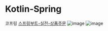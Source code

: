 # Kotlin-Spring
코프링
[스프링부트-실전-상품주문](https://www.inflearn.com/course/%EC%8A%A4%ED%94%84%EB%A7%81%EB%B6%80%ED%8A%B8-%EC%8B%A4%EC%A0%84-%EC%83%81%ED%92%88%EC%A3%BC%EB%AC%B8-tdd#curriculum)
![image](https://github.com/mr-won/Kotlin-Spring/assets/58906858/acbae513-b3b2-4395-95f7-567d2e81bac5)
![image](https://github.com/mr-won/Kotlin-Spring/assets/58906858/750bf64c-eabb-4595-be60-efa2cab0a97f)
